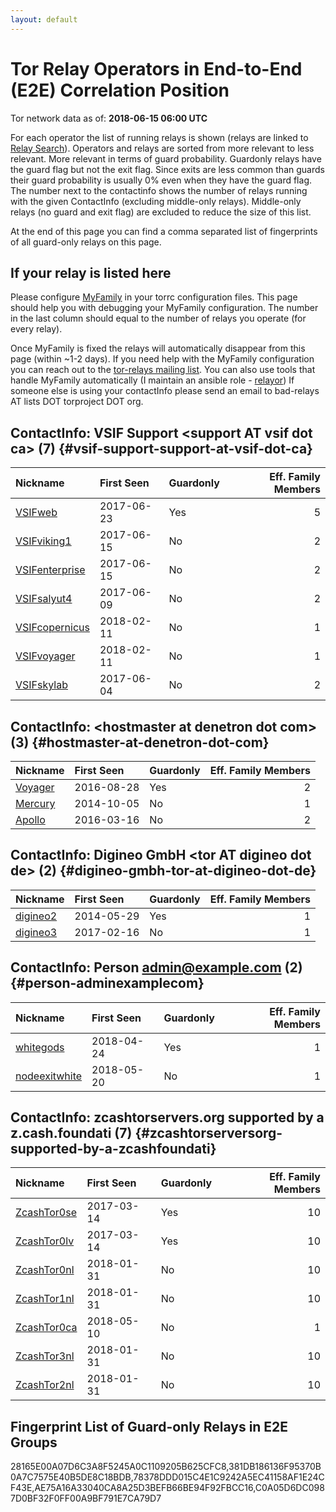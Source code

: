 ```yaml
---
layout: default
---
```



# Tor Relay Operators in End-to-End (E2E) Correlation Position

Tor network data as of: **2018-06-15 06:00 UTC**

For each operator the list of running relays is shown (relays are linked to [Relay Search](https://metrics.torproject.org/rs.html)).
Operators and relays are sorted from more relevant to less relevant. More relevant in terms of guard probability.
Guardonly relays have the guard flag but not the exit flag.
Since exits are less common than guards their guard probability is usually 0% even when they have the guard flag.
The number next to the contactinfo shows the number of relays running with the given ContactInfo (excluding middle-only relays).
Middle-only relays (no guard and exit flag) are excluded to reduce the size of this list.

At the end of this page you can find a comma separated list of fingerprints of all guard-only relays on this page.

## If your relay is listed here
Please configure [MyFamily](https://www.torproject.org/docs/tor-manual.html.en#MyFamily) in your torrc configuration files.
This page should help you with debugging your MyFamily configuration. The number in the last column should equal to the number of
relays you operate (for every relay).

Once MyFamily is fixed the relays will automatically disappear from this page (within ~1-2 days).
If you need help with the MyFamily configuration you can reach out to the
[tor-relays mailing list](https://lists.torproject.org/cgi-bin/mailman/listinfo/tor-relays).
You can also use tools that handle MyFamily automatically (I maintain an ansible role - 
[relayor](https://medium.com/@nusenu/deploying-tor-relays-with-ansible-6612593fa34d))
If someone else is using your contactInfo please send an email to bad-relays AT lists DOT torproject DOT org.


## ContactInfo: VSIF Support &lt;support AT vsif dot ca&gt; (7) {#vsif-support-support-at-vsif-dot-ca}

| Nickname                                                                                                  | First Seen   | Guardonly   |   Eff. Family Members |
|:----------------------------------------------------------------------------------------------------------|:-------------|:------------|----------------------:|
| [VSIFweb](https://metrics.torproject.org/rs.html#details/78378DDD015C4E1C9242A5EC41158AF1E24CF43E)        | 2017-06-23   | Yes         |                     5 |
| [VSIFviking1](https://metrics.torproject.org/rs.html#details/1DEB985E3EEC0E7E0F6A887B417065E63522C5E2)    | 2017-06-15   | No          |                     2 |
| [VSIFenterprise](https://metrics.torproject.org/rs.html#details/59AE2B55941324B24354ADAAF971FC2C9F836963) | 2017-06-15   | No          |                     2 |
| [VSIFsalyut4](https://metrics.torproject.org/rs.html#details/D2461A903A754DEA625827AB333A2ECD06CE2E43)    | 2017-06-09   | No          |                     2 |
| [VSIFcopernicus](https://metrics.torproject.org/rs.html#details/D509A7A321FF9660665B75CB19F0FF09964C0B80) | 2018-02-11   | No          |                     1 |
| [VSIFvoyager](https://metrics.torproject.org/rs.html#details/E1DDAE70F14B9A6A7C01BDB9BDCCB70307BEE90A)    | 2018-02-11   | No          |                     1 |
| [VSIFskylab](https://metrics.torproject.org/rs.html#details/F13B97699EF7328A6289E5C2540560903CBC79A8)     | 2017-06-04   | No          |                     2 |

## ContactInfo: &lt;hostmaster at denetron dot com&gt; (3) {#hostmaster-at-denetron-dot-com}

| Nickname                                                                                           | First Seen   | Guardonly   |   Eff. Family Members |
|:---------------------------------------------------------------------------------------------------|:-------------|:------------|----------------------:|
| [Voyager](https://metrics.torproject.org/rs.html#details/AE75A16A33040CA8A25D3BEFB66BE94F92FBCC16) | 2016-08-28   | Yes         |                     2 |
| [Mercury](https://metrics.torproject.org/rs.html#details/484CEAF51A37EC992645FB6257B2EBC4AE20D9B7) | 2014-10-05   | No          |                     1 |
| [Apollo](https://metrics.torproject.org/rs.html#details/9A630383897133B05DB56532ECC91214CF195F68)  | 2016-03-16   | No          |                     2 |

## ContactInfo: Digineo GmbH &lt;tor AT digineo dot de&gt; (2) {#digineo-gmbh-tor-at-digineo-dot-de}

| Nickname                                                                                            | First Seen   | Guardonly   |   Eff. Family Members |
|:----------------------------------------------------------------------------------------------------|:-------------|:------------|----------------------:|
| [digineo2](https://metrics.torproject.org/rs.html#details/C0A05D6DC0987D0BF32F0FF00A9BF791E7CA79D7) | 2014-05-29   | Yes         |                     1 |
| [digineo3](https://metrics.torproject.org/rs.html#details/B21211A1A2C68F2D9E57E3C7AEAF4F04AFC10E7F) | 2017-02-16   | No          |                     1 |

## ContactInfo: Person admin@example.com (2) {#person-adminexamplecom}

| Nickname                                                                                                 | First Seen   | Guardonly   |   Eff. Family Members |
|:---------------------------------------------------------------------------------------------------------|:-------------|:------------|----------------------:|
| [whitegods](https://metrics.torproject.org/rs.html#details/28165E00A07D6C3A8F5245A0C1109205B625CFC8)     | 2018-04-24   | Yes         |                     1 |
| [nodeexitwhite](https://metrics.torproject.org/rs.html#details/E17023BCBD6E8656EC8CAAF56EBB4F638F1E49B2) | 2018-05-20   | No          |                     1 |

## ContactInfo: zcashtorservers.org supported by a z.cash.foundati (7) {#zcashtorserversorg-supported-by-a-zcashfoundati}

| Nickname                                                                                               | First Seen   | Guardonly   |   Eff. Family Members |
|:-------------------------------------------------------------------------------------------------------|:-------------|:------------|----------------------:|
| [ZcashTor0se](https://metrics.torproject.org/rs.html#details/381DB186136F95370B0A7C7575E40B5DE8C18BDB) | 2017-03-14   | Yes         |                    10 |
| [ZcashTor0lv](https://metrics.torproject.org/rs.html#details/53825DFB32426F4D02E2FAA43AF713DC185299F4) | 2017-03-14   | Yes         |                    10 |
| [ZcashTor0nl](https://metrics.torproject.org/rs.html#details/6B23021CB4B4FE6525D23BE8E6BA4F91EAAB0741) | 2018-01-31   | No          |                    10 |
| [ZcashTor1nl](https://metrics.torproject.org/rs.html#details/6E89911A8045A577C53BC06D539F6AD5340391D4) | 2018-01-31   | No          |                    10 |
| [ZcashTor0ca](https://metrics.torproject.org/rs.html#details/800C0EBDF0C7B4A7950D445435706CD9B901C47B) | 2018-05-10   | No          |                     1 |
| [ZcashTor3nl](https://metrics.torproject.org/rs.html#details/B5A68709FF46B730CCA37D98CA477C4B9FF9296D) | 2018-01-31   | No          |                    10 |
| [ZcashTor2nl](https://metrics.torproject.org/rs.html#details/DB3B3FBD826C80E24C45043044AD33489012920F) | 2018-01-31   | No          |                    10 |


## Fingerprint List of Guard-only Relays in E2E Groups

28165E00A07D6C3A8F5245A0C1109205B625CFC8,381DB186136F95370B0A7C7575E40B5DE8C18BDB,78378DDD015C4E1C9242A5EC41158AF1E24CF43E,AE75A16A33040CA8A25D3BEFB66BE94F92FBCC16,C0A05D6DC0987D0BF32F0FF00A9BF791E7CA79D7